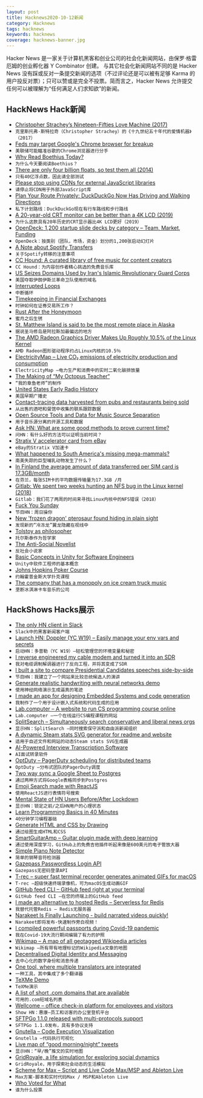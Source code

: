 ```yaml
---
layout: post
title: Hacknews2020-10-12新闻
category: Hacknews
tags: hacknews
keywords: hacknews
coverage: hacknews-banner.jpg
---
```


Hacker News 是一家关于计算机黑客和创业公司的社会化新闻网站，由保罗·格雷厄姆的创业孵化器 Y Combinator 创建。
与其它社会化新闻网站不同的是 Hacker News 没有踩或反对一条提交新闻的选项（不过评论还是可以被有足够 Karma 的用户投反对票）；只可以赞或是完全不投票。简而言之，Hacker News 允许提交任何可以被理解为“任何满足人们求知欲”的新闻。

## HackNews Hack新闻


- [Christopher Strachey’s Nineteen-Fifties Love Machine (2017)](https://www.newyorker.com/tech/annals-of-technology/christopher-stracheys-nineteen-fifties-love-machine)
- `克里斯托弗·斯特拉奇（Christopher Strachey）的《十九世纪五十年代的爱情机器》（2017）`
- [Feds may target Google's Chrome browser for breakup](https://www.politico.com/news/2020/10/10/feds-may-target-googles-chrome-browser-for-breakup-428468)
- `美联储可能瞄准谷歌的Chrome浏览器进行分手`
- [Why Read Boethius Today?](https://aeon.co/essays/why-we-should-read-boethiuss-consolation-of-philosophy-today)
- `为什么今天要阅读Boethius？`
- [There are only four billion floats, so test them all (2014)](https://randomascii.wordpress.com/2014/01/27/theres-only-four-billion-floatsso-test-them-all/)
- `只有40亿浮点数，因此请全部测试`
- [Please stop using CDNs for external JavaScript libraries](https://shkspr.mobi/blog/2020/10/please-stop-using-cdns-for-external-javascript-libraries/)
- `请停止将CDN用于外部JavaScript库`
- [Plan Your Route Privately: DuckDuckGo Now Has Driving and Walking Directions](https://spreadprivacy.com/duckduckgo-search-map-directions/)
- `私下计划路线：DuckDuckGo现在有行车路线和步行路线`
- [A 20-year-old CRT monitor can be better than a 4K LCD (2019)](https://www.vice.com/en/article/kz4gqm/why-this-20-year-old-crt-monitor-is-better-than-a-4k-lcd)
- `为什么这款具有20年历史的CRT显示器比4K LCD更好（2019）`
- [OpenDeck: 1,200 startup slide decks by category – Team, Market, Funding](item?id=24745542)
- `OpenDeck：按类别（团队，市场，资金）划分的1,200张启动幻灯片`
- [A Note about Spotify Transfers](https://songshift.com/blog/spotify_transfers)
- `关于Spotify转移的注意事项`
- [CC Hound: A curated library of free music for content creators](https://cchound.com/)
- `CC Hound：为内容创作者精心挑选的免费音乐库`
- [US Seizes Domains Used by Iran's Islamic Revolutionary Guard Corps](https://www.justice.gov/opa/pr/united-states-seizes-domain-names-used-iran-s-islamic-revolutionary-guard-corps)
- `美国夺取伊朗伊斯兰革命卫队使用的域名`
- [Interrupted Loops](https://leancrew.com/all-this/2020/10/interrupted-loops/)
- `中断循环`
- [Timekeeping in Financial Exchanges](https://www.lucaspauker.ml/articles/20)
- `时钟如何在证券交易所工作？`
- [Rust After the Honeymoon](http://dtrace.org/blogs/bmc/2020/10/11/rust-after-the-honeymoon/)
- `蜜月之后生锈`
- [St. Matthew Island is said to be the most remote place in Alaska](https://www.hakaimagazine.com/features/the-island-humans-cant-conquer/)
- `据说圣马修岛是阿拉斯加最偏远的地方`
- [The AMD Radeon Graphics Driver Makes Up Roughly 10.5% of the Linux Kernel](https://www.phoronix.com/scan.php?page=news_item&px=Linux-5.9-AMDGPU-Stats)
- `AMD Radeon图形驱动程序约占Linux内核的10.5％`
- [ElectricityMap – Live CO₂ emissions of electricity production and consumption](https://www.electricitymap.org/)
- `ElectricityMap –电力生产和消费中的实时二氧化碳排放量`
- [The Making of “My Octopus Teacher“](https://seachangeproject.exposure.co/the-making-of-my-octopus-teachernbsp?embed=true)
- `“我的章鱼老师”的制作`
- [United States Early Radio History](https://earlyradiohistory.us/)
- `美国早期广播史`
- [Contact-tracing data harvested from pubs and restaurants being sold](https://www.thetimes.co.uk/article/contact-tracing-data-harvested-from-pubs-and-restaurants-being-sold-on-s0d85mkrr)
- `从出售的酒吧和餐馆中收集的联系跟踪数据`
- [Open Source Tools and Data for Music Source Separation](https://source-separation.github.io/tutorial/landing.html)
- `用于音乐源分离的开源工具和数据`
- [Ask HN: What are some good methods to prove current time?](item?id=24744531)
- `问HN：有什么好的方法可以证明当前时间？`
- [Stratix V accelerator card from eBay](https://j-marjanovic.io/stratix-v-accelerator-card-from-ebay.html)
- `eBay的Stratix V加速卡`
- [What happened to South America's missing mega-mammals?](https://www.nytimes.com/2020/10/08/science/mammals-south-america-extinction.html)
- `南美失踪的巨型哺乳动物发生了什么？`
- [In Finland the average amount of data transferred per SIM card is 17.3GB/month](https://twitter.com/mikko/status/1315178802356649986)
- `在芬兰，每张SIM卡的平均数据传输量为17.3GB /月`
- [Gitlab: We spent two weeks hunting an NFS bug in the Linux kernel (2018)](https://about.gitlab.com/blog/2018/11/14/how-we-spent-two-weeks-hunting-an-nfs-bug/)
- `Gitlab：我们花了两周的时间来寻找Linux内核中的NFS错误（2018）`
- [Fuck You Sunday](https://fuckyousunday.com)
- `节目HN：周日操你`
- [New 'frozen dragon' pterosaur found hiding in plain sight](https://www.nationalgeographic.com/science/2019/09/cryodrakon-new-frozen-dragon-pterosaur-found-hiding-in-plain-sight/)
- `发现新的“冷冻龙”翼龙隐藏在视线中`
- [Tolstoy as philosopher](https://greenash.net.au/thoughts/2020/10/tolstoy-the-forgotten-philosopher/)
- `托尔斯泰作为哲学家`
- [The Anti-Social Novelist](https://newrepublic.com/article/159669/anti-social-novelist)
- `反社会小说家`
- [Basic Concepts in Unity for Software Engineers](https://blog.eyas.sh/2020/10/unity-for-engineers-pt1-basic-concepts/)
- `Unity中软件工程师的基本概念`
- [Johns Hopkins Poker Course](https://hopkinspokercourse.com/)
- `约翰霍普金斯大学扑克课程`
- [The company that has a monopoly on ice cream truck music](https://thehustle.co/the-company-that-has-a-monopoly-on-ice-cream-truck-music)
- `垄断冰淇淋卡车音乐的公司`


## HackShows Hacks展示

- [ The only HN client in Slack](https://slack.com/apps/A0187LHV5QC-digest)
- `Slack中的黑客新闻客户端`
- [Launch HN: Doppler (YC W19) – Easily manage your env vars and secrets](item?id=24719722)
- `启动HN：多普勒（YC W19）–轻松管理您的环境变量和秘密`
- [ I reverse engineered my cable modem and turned it into an SDR](https://stdw.github.io/cm-sdr/)
- `我对电缆调制解调器进行了反向工程，并将其变成了SDR`
- [ I built a site to compare Presidential Candidates speeches side-by-side](https://biden-trump-speeches-search.typesense.org/)
- `节目HN：我建立了一个网站来比较总统候选人的演讲`
- [ Generate realistic handwriting with neural networks demo](https://www.calligrapher.ai/)
- `使用神经网络演示生成逼真的笔迹`
- [ I made an app for designing Embedded Systems and code generation](https://www.fsmpro.io)
- `我制作了一个用于设计嵌入式系统和代码生成的应用`
- [ Lab.computer – A website to run CS programming course online](https://lab.computer/docs/introduction/getting_started_instructor/)
- `Lab.computer –一个在线运行CS编程课程的网站`
- [ SplitSearch – Simultaneously search conservative and liberal news orgs](https://splitsearch.netlify.app/)
- `显示HN：SplitSearch –同时搜索保守派和自由派新闻组织`
- [ A dynamic Steam stats SVG generator for readme and website](https://github.com/Ananto30/steam-stat)
- `适用于自述文件和网站的动态Steam stats SVG生成器`
- [ AI-Powered Interview Transcription Software](https://speechtext.ai/transcription-of-interviews)
- `AI面试转录软件`
- [ OptDuty – PagerDuty scheduling for distributed teams](https://optduty.com/)
- `OptDuty –分布式团队的PagerDuty调度`
- [ Two way sync a Google Sheet to Postgres](https://doc.seekwell.io/syncsheet)
- `通过两种方式将Google表格同步到Postgres`
- [ Emoji Search made with ReactJS](https://braydentw.github.io/react-emoji-search/)
- `使用ReactJS进行表情符号搜索`
- [ Mental State of HN Users Before/After Lockdown](https://www.kaggle.com/kag888/mental-state-of-hn-users-before-after-lockdown)
- `显示HN：锁定之前/之后HN用户的心理状态`
- [ Learn Programming Basics in 40 Minutes](https://nbasic.net/apps/tutorial_learn.html)
- `40分钟学习编程基础`
- [ Generate HTML and CSS by Drawing](https://aspect.app?hacker-news)
- `通过绘图生成HTML和CSS`
- [ SmartGuitarAmp – Guitar plugin made with deep learning](https://github.com/keyth72/SmartGuitarAmp)
- `通过使用深度学习，GitHub上的免费吉他插件听起来像是600美元的电子管放大器`
- [ Simple Piano Note Detector](https://github.com/apankrat/note-detector)
- `简单的钢琴音符检测器`
- [ Gazepass Passwordless Login API](item?id=24741915)
- `Gazepass无密码登录API`
- [ T-rec – super fast terminal recorder generates animated GIFs for macOS](https://github.com/sassman/t-rec-rs)
- `T-rec –超级快速终端录像机，可为macOS生成动画GIF`
- [ GitHub feed CLI – GitHub feed right at your terminal](https://github.com/RocktimSaikia/github-feed-cli)
- `GitHub feed CLI –在您的终端上的GitHub feed`
- [ I made an alternative to hosted Redis – Serverless for Redis](https://thiicket.com/)
- `我替代托管Redis – Redis无服务器`
- [ Narakeet Is Finally Launching - build narrated videos quickly!](https://www.narakeet.com/launching/)
- `Narakeet即将发布-快速制作旁白视频！`
- [ I compiled powerful passports during Covid-19 pandemic](https://visalist.io/passport/ranking/strongest-covid-passport)
- `我在Covid-19大流行期间编辑了有力的护照`
- [ Wikimap – A map of all geotagged Wikipedia articles](https://wikimap.wiki/)
- `Wikimap –所有带有地理标记的Wikipedia文章的地图`
- [ Decentralised Digital Identity and Messaging](item?id=24739415)
- `去中心化的数字身份和消息传递`
- [ One tool, where multiple translators are integrated](https://github.com/nidhaloff/deep-translator)
- `一种工具，其中集成了多个翻译器`
- [ TeXMe Demo](https://spdocs.github.io/texme/examples/demo.html)
- `TeXMe演示`
- [ A list of short .com domains that are available](http://availabledomainslist.com/)
- `可用的.com短域名列表`
- [ Wellcome – office check-in platform for employees and visitors](https://www.wellcome.me)
- `Show HN：惠康–员工和访客的办公室登机平台`
- [ SFTPGo 1.1.0 released with multi-protocols support](item?id=24744270)
- `SFTPGo 1.1.0发布，具有多协议支持`
- [ Gnutella – Code Execution Visualization](http://gnutella.io/?clid=hn)
- `Gnutella –代码执行可视化`
- [ Live map of “good morning/night” tweets](http://wakingandsleeping-globe.glitch.me/)
- `显示HN：“早/晚”推文的实时地图`
- [ GridRoyale, a life simulation for exploring social dynamics](https://github.com/cool-RR/grid_royale)
- `GridRoyale，用于探索社会动态的生活模拟`
- [ Scheme for Max – Script and Live Code Max/MSP and Ableton Live](https://www.youtube.com/watch?v=ErirIFCTdjg&t=3s&ab_channel=MusicwithLisp)
- `Max方案-脚本和实时代码Max / MSP和Ableton Live`
- [ Who Voted for What](https://chrome.google.com/webstore/detail/who-voted/keocnjgdjnbpjkdjadhnimlocjnhemii?hl=en&authuser=0)
- `谁为什么投票`

